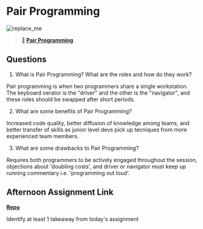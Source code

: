 # Pair Programming

![replace_me](https://codeworks.blob.core.windows.net/public/assets/img/illustrations/placeholder.svg)

> **📖 [Pair Programming](https://codeworksacademy.com/fs-student-guide/resources/wk7/01-Pair-Programming)**

## Questions

1. What is Pair Programming? What are the roles and how do they work?

Pair programming is when two programmers share a single workstation.  The keyboard oerator is the "driver" and the other is the "navigator",  and these roles should be swapped after short periods.

2. What are some benefits of Pair Programming?

Increased code quality, better diffusion of knowledge among teams, and better transfer of skills as junior level devs pick up tecniques from more experienced team members.

3. What are some drawbacks to Pair Programming?

Requires both programmers to be actively engaged throughout the session, objections about 'doubling costs', and driver or navigator must keep up running commentary i.e. 'programming out loud'.



## Afternoon Assignment Link

**[Repo](https://github.com/ScottTLyman/plan-it)**

Identify at least 1 takeaway from today's assignment
